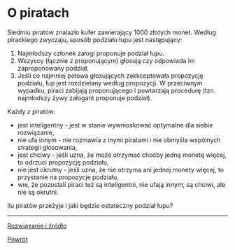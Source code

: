 # O piratach

Siedmiu piratów znalazło kufer zawierający 1000 złotych monet.
Według pirackiego zwyczaju, sposób podziału łupu jest następujący:

1. Najmłodszy członek załogi proponuje podział łupu.
1. Wszyscy (łącznie z proponującym) głosują czy odpowiada im zaproponowany podział.
1. Jeśli co najmniej połowa głosujących zakkceptowała propozycję podziału, łup jest rozdzielany według propozycji. W przeciwnym wypadku, piraci zabijają proponującego i powtarzają procedurę (tzn. najmłodszy żywy załogant proponuje podział).

Każdy z piratów:

* jest inteligentny - jest w stanie wywnioskować optymalne dla siebie rozwiązanie,
* nie ufa innym - nie rozmawia z inymi piratami i nie obmyśla wspólnych strategii głosowania,
* jest chciwy - jeśli uzna, że może otrzymać choćby jedną monetę więcej, to odrzuci propozycję podziału,
* nie jest okrutny - jeśli uzna, że nie otrzyma ani jednej monety więcej, to przystanie na propozycje podziału,
* wie, że pozostali piraci też są inteligentni, nie ufają innym, są chciwi, ale nie są okrutni.

Ilu piratów przeżyje i jaki będzie ostateczny podział łupu?

---

[Rozwiązanie i źródło](rozwiazanie/)

[Powrót](../)
